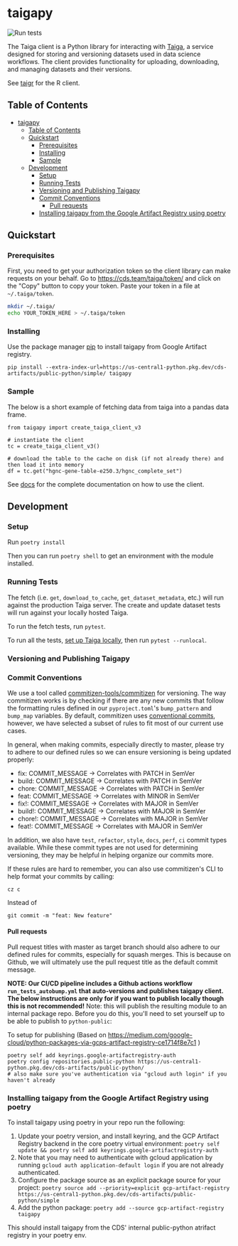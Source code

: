 # taigapy
![Run tests](https://github.com/broadinstitute/taigapy/workflows/Run%20tests/badge.svg)

The Taiga client is a Python library for interacting with [Taiga](https://github.com/broadinstitute/taiga), a service designed for storing and versioning datasets used in data science workflows. The client provides functionality for uploading, downloading, and managing datasets and their versions.

See [taigr](https://github.com/broadinstitute/taigr) for the R client.

## Table of Contents
- [taigapy](#taigapy)
  - [Table of Contents](#table-of-contents)
  - [Quickstart](#quickstart)
    - [Prerequisites](#prerequisites)
    - [Installing](#installing)
    - [Sample](#sample)
  - [Development](#development)
    - [Setup](#setup)
    - [Running Tests](#running-tests)
    - [Versioning and Publishing Taigapy](#versioning-and-publishing-taigapy)
    - [Commit Conventions](#commit-conventions)
      - [Pull requests](#pull-requests)
    - [Installing taigapy from the Google Artifact Registry using poetry](#installing-taigapy-from-the-google-artifact-registry-using-poetry)


## Quickstart

### Prerequisites
First, you need to get your authorization token so the client library can make requests on your behalf. Go to https://cds.team/taiga/token/ and click on the "Copy" button to copy your token. Paste your token in a file at `~/.taiga/token`.

```bash
mkdir ~/.taiga/
echo YOUR_TOKEN_HERE > ~/.taiga/token
```

### Installing
Use the package manager [pip](https://pip.pypa.io/en/stable/) to install taigapy from Google Artifact registry. 

```
pip install --extra-index-url=https://us-central1-python.pkg.dev/cds-artifacts/public-python/simple/ taigapy
```

### Sample
The below is a short example of fetching data from taiga into a pandas data frame.

```
from taigapy import create_taiga_client_v3

# instantiate the client
tc = create_taiga_client_v3()

# download the table to the cache on disk (if not already there) and then load it into memory
df = tc.get("hgnc-gene-table-e250.3/hgnc_complete_set")
```

See [docs](docs/) for the complete documentation on how to use the client.

## Development
### Setup

Run `poetry install`

Then you can run `poetry shell` to get an environment with the module
installed.

### Running Tests
The fetch (i.e. `get`, `download_to_cache`, `get_dataset_metadata`, etc.) will run against the production Taiga server. The create and update dataset tests will run against your locally hosted Taiga.

To run the fetch tests, run `pytest`.

To run all the tests, [set up Taiga locally](https://github.com/broadinstitute/taiga#installing), then run `pytest --runlocal`.

### Versioning and Publishing Taigapy
### Commit Conventions
We use a tool called [commitizen-tools/commitizen](https://github.com/commitizen-tools/commitizen) for versioning. The way commitizen works is by checking if there are any new commits that follow the formatting rules defined in our `pyproject.toml`'s `bump_pattern` and `bump_map` variables. By default, commitizen uses [conventional commits](https://www.conventionalcommits.org/), however, we have selected a subset of rules to fit most of our current use cases.

In general, when making commits, especially directly to master, please try to adhere to our defined rules so we can ensure versioning is being updated properly:

- fix: COMMIT_MESSAGE -> Correlates with PATCH in SemVer
- build: COMMIT_MESSAGE -> Correlates with PATCH in SemVer
- chore: COMMIT_MESSAGE -> Correlates with PATCH in SemVer
- feat: COMMIT_MESSAGE -> Correlates with MINOR in SemVer
- fix!: COMMIT_MESSAGE -> Correlates with MAJOR in SemVer
- build!: COMMIT_MESSAGE -> Correlates with MAJOR in SemVer
- chore!: COMMIT_MESSAGE -> Correlates with MAJOR in SemVer
- feat!: COMMIT_MESSAGE -> Correlates with MAJOR in SemVer

In addition, we also have `test`, `refactor`, `style`, `docs`, `perf`, `ci` commit types available. While these commit types are not used for determining versioning, they may be helpful in helping organize our commits more.

If these rules are hard to remember, you can also use commitizen's CLI to help format your commits by calling:

    cz c

Instead of

    git commit -m "feat: New feature"

#### Pull requests

Pull request titles with master as target branch should also adhere to our defined rules for commits, especially for squash merges. This is because on Github, we will ultimately use the pull request title as the default commit message.

**NOTE: Our CI/CD pipeline includes a Github actions workflow `run_tests_autobump.yml` that auto-versions and publishes taigapy client. The below instructions are only for if you want to publish locally though this is not recommended!**
Note: this will publish the resulting module to an internal package repo. Before you do this,
you'll need to set yourself up to be able to publish to `python-public`:

To setup for publishing (Based on https://medium.com/google-cloud/python-packages-via-gcps-artifact-registry-ce1714f8e7c1 )

```
poetry self add keyrings.google-artifactregistry-auth
poetry config repositories.public-python https://us-central1-python.pkg.dev/cds-artifacts/public-python/
# also make sure you've authentication via "gcloud auth login" if you haven't already
```


### Installing taigapy from the Google Artifact Registry using poetry

To install taigapy using poetry in your repo run the following:
1. Update your poetry version, and install keyring, and the GCP Artifact Registry backend in the core poetry virtual environment: `poetry self update && poetry self add keyrings.google-artifactregistry-auth`
2. Note that you may need to authenticate with gcloud application by running `gcloud auth application-default login` if you are not already authenticated. 
3. Configure the package source as an explicit package source for your project: `poetry source add --priority=explicit gcp-artifact-registry https://us-central1-python.pkg.dev/cds-artifacts/public-python/simple`
4. Add the python package: `poetry add --source gcp-artifact-registry taigapy`

This should install taigapy from the CDS' internal public-python atrifact registry in your poetry env.
